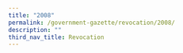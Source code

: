 ```yaml
---
title: "2008"
permalink: /government-gazette/revocation/2008/
description: ""
third_nav_title: Revocation
---
```

